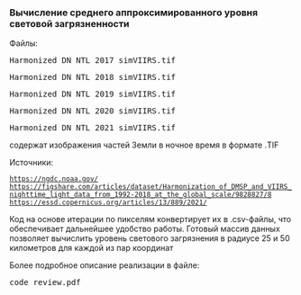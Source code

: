 ### Вычисление среднего аппроксимированного уровня световой загрязненности

Файлы:
<pre>Harmonized_DN_NTL_2017_simVIIRS.tif</pre>
<pre>Harmonized_DN_NTL_2018_simVIIRS.tif</pre>
<pre>Harmonized_DN_NTL_2019_simVIIRS.tif</pre>
<pre>Harmonized_DN_NTL_2020_simVIIRS.tif</pre>
<pre>Harmonized_DN_NTL_2021_simVIIRS.tif</pre>
содержат изображения частей Земли в ночное время в формате .TIF 

Источники: <br>

<code>https://ngdc.noaa.gov/</code> <br>
<code>https://figshare.com/articles/dataset/Harmonization_of_DMSP_and_VIIRS_nighttime_light_data_from_1992-2018_at_the_global_scale/9828827/8</code> <br>
<code>https://essd.copernicus.org/articles/13/889/2021/</code> <br>

Код на основе итерации по пикселям конвертирует их в .csv-файлы, что обеспечивает дальнейшее удобство работы. Готовый массив данных позволяет вычислить уровень светового загрязнения в радиусе 25 и 50 километров для каждой из пар координат

Более подробное описание реализации в файле:
<pre>code_review.pdf</pre>
